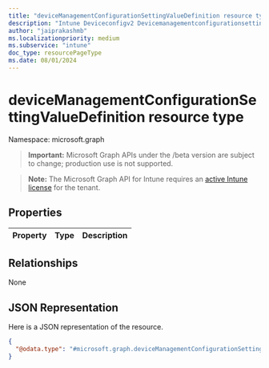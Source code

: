 ```yaml
---
title: "deviceManagementConfigurationSettingValueDefinition resource type"
description: "Intune Deviceconfigv2 Devicemanagementconfigurationsettingvaluedefinition Resources ."
author: "jaiprakashmb"
ms.localizationpriority: medium
ms.subservice: "intune"
doc_type: resourcePageType
ms.date: 08/01/2024
---
```


# deviceManagementConfigurationSettingValueDefinition resource type

Namespace: microsoft.graph

> **Important:** Microsoft Graph APIs under the /beta version are subject to change; production use is not supported.

> **Note:** The Microsoft Graph API for Intune requires an [active Intune license](https://go.microsoft.com/fwlink/?linkid=839381) for the tenant.



## Properties
|Property|Type|Description|
|:---|:---|:---|

## Relationships
None

## JSON Representation
Here is a JSON representation of the resource.
<!-- {
  "blockType": "resource",
  "@odata.type": "microsoft.graph.deviceManagementConfigurationSettingValueDefinition"
}
-->
``` json
{
  "@odata.type": "#microsoft.graph.deviceManagementConfigurationSettingValueDefinition"
}
```
